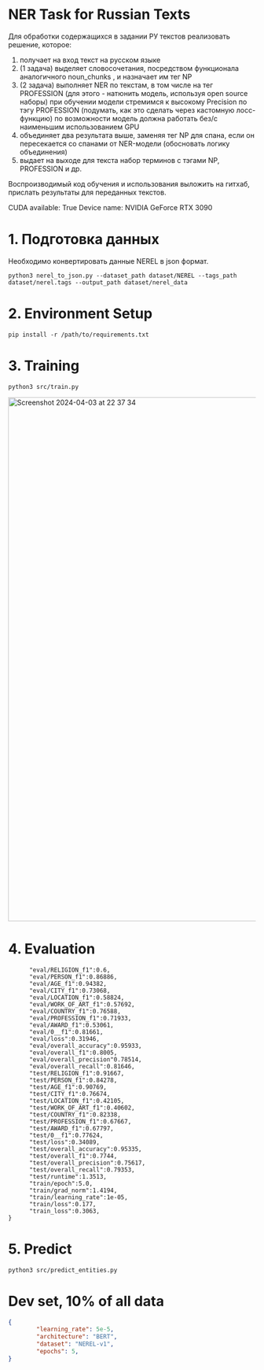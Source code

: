 # NER Task for Russian Texts

Для обработки содержащихся в задании РУ текстов реализовать решение, которое:

  1) получает на вход текст на русском языке
  2) (1 задача) выделяет словосочетания, посредством функционала аналогичного noun_chunks , и назначает им тег NP
  3) (2 задача) выполняет NER по текстам, в том числе на тег PROFESSION (для этого - натюнить модель, используя open source наборы) при обучении модели стремимся к высокому Precision по тэгу PROFESSION (подумать, как это сделать через кастомную лосс-функцию) по возможности модель должна работать без/с наименьшим использованием GPU
  4) объединяет два результата выше, заменяя тег NP для спана, если он пересекается со спанами от NER-модели (обосновать логику объединения)
  5) выдает на выходе для текста набор терминов с тэгами NP, PROFESSION и др.

Воспроизводимый код обучения и использования выложить на гитхаб, прислать результаты для переданных текстов.

CUDA available: True
Device name: NVIDIA GeForce RTX 3090

# 1. Подготовка данных
Необходимо конвертировать данные NEREL в json формат.

`python3 nerel_to_json.py --dataset_path dataset/NEREL --tags_path dataset/nerel.tags --output_path dataset/nerel_data`

# 2. Environment Setup
`pip install -r /path/to/requirements.txt`

# 3. Training
`python3 src/train.py`

<img width="1065" alt="Screenshot 2024-04-03 at 22 37 34" src="https://github.com/janelovesprogramming/NER_NEREL/assets/35342454/215cb019-d745-4227-9ebc-3932a17116f9">

# 4. Evaluation

```json{
      "eval/RELIGION_f1":0.6,
      "eval/PERSON_f1":0.86886,
      "eval/AGE_f1":0.94382,
      "eval/CITY_f1":0.73068,
      "eval/LOCATION_f1":0.58824,
      "eval/WORK_OF_ART_f1":0.57692,
      "eval/COUNTRY_f1":0.76588,
      "eval/PROFESSION_f1":0.71933,
      "eval/AWARD_f1":0.53061,
      "eval/0__f1":0.81661,
      "eval/loss":0.31946,
      "eval/overall_accuracy":0.95933,
      "eval/overall_f1":0.8005,
      "eval/overall_precision"0.78514,
      "eval/overall_recall":0.81646,
      "test/RELIGION_f1":0.91667,
      "test/PERSON_f1":0.84278,
      "test/AGE_f1":0.90769,
      "test/CITY_f1":0.76674,
      "test/LOCATION_f1":0.42105,
      "test/WORK_OF_ART_f1":0.40602,
      "test/COUNTRY_f1":0.82338,
      "test/PROFESSION_f1":0.67667,
      "test/AWARD_f1":0.67797,
      "test/0__f1":0.77624,
      "test/loss":0.34089,
      "test/overall_accuracy":0.95335,
      "test/overall_f1":0.7744,
      "test/overall_precision":0.75617,
      "test/overall_recall":0.79353,
      "test/runtime":1.3513,
      "train/epoch":5.0,
      "train/grad_norm":1.4194,
      "train/learning_rate":1e-05,
      "train/loss":0.177,
      "train_loss":0.3063,
}
```

# 5. Predict
`python3 src/predict_entities.py`

# Dev set, 10% of all data
```json
{
        "learning_rate": 5e-5,
        "architecture": "BERT",
        "dataset": "NEREL-v1",
        "epochs": 5,
}
